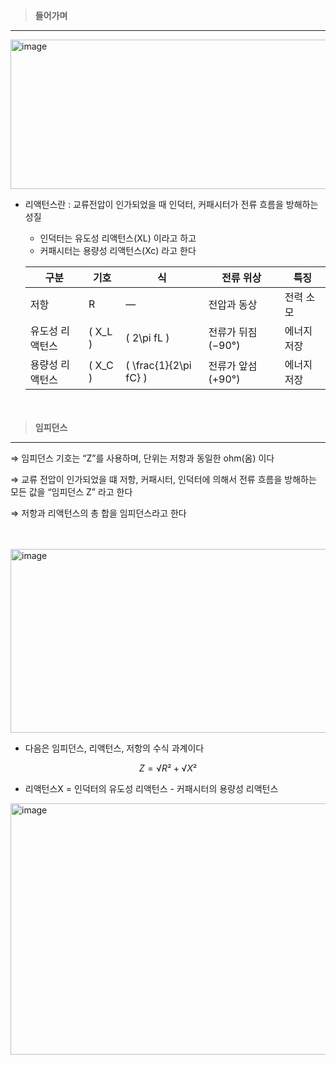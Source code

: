 > **들어가며**
> 

---

<img width="573" height="239" alt="image" src="https://github.com/user-attachments/assets/09d183fd-ca30-4c92-9eab-5e00f3699e48" />

- 리액턴스란 : 교류전압이 인가되었을 때 인덕터, 커패시터가 전류 흐름을 방해하는 성질
    - 인덕터는 유도성 리액턴스(XL) 이라고 하고
    - 커패시터는 용량성 리액턴스(Xc) 라고 한다
    
    | 구분 | 기호 | 식 | 전류 위상 | 특징 |
    | --- | --- | --- | --- | --- |
    | 저항 | R | — | 전압과 동상 | 전력 소모 |
    | 유도성 리액턴스 | ( X_L ) | ( 2\pi fL ) | 전류가 뒤짐 (−90°) | 에너지 저장 |
    | 용량성 리액턴스 | ( X_C ) | ( \frac{1}{2\pi fC} ) | 전류가 앞섬 (+90°) | 에너지 저장 |
    
    **ㅤ**
    

> **임피던스**
> 

---

⇒ 임피던스 기호는 “Z”를 사용하며, 단위는 저항과 동일한 ohm(옴) 이다

⇒ 교류 전압이 인가되었을 떄 저항, 커패시터, 인덕터에 의해서 전류 흐름을 방해하는 모든 값을 “임피던스 Z” 라고 한다

⇒ 저항과 리액턴스의 총 합을 임피던스라고 한다

**ㅤ**

<img width="548" height="294" alt="image" src="https://github.com/user-attachments/assets/d8b84393-1f06-4b23-a06f-e04e451ee981" />

- 다음은 임피던스, 리액턴스, 저항의 수식 과계이다

$$
Z = √R² + √X²
$$

- 리액턴스X = 인덕터의 유도성 리액턴스 - 커패시터의 용량성 리액턴스

<img width="752" height="402" alt="image" src="https://github.com/user-attachments/assets/00592cfc-49a0-4fee-b374-21e40a0795c5" />
